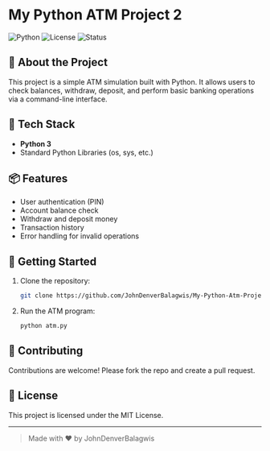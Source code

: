 # My Python ATM Project 2

![Python](https://img.shields.io/badge/Python-3.x-blue.svg)
![License](https://img.shields.io/badge/License-MIT-green.svg)
![Status](https://img.shields.io/badge/status-active-success.svg)

## 🏦 About the Project

This project is a simple ATM simulation built with Python. It allows users to check balances, withdraw, deposit, and perform basic banking operations via a command-line interface.

## 🚀 Tech Stack

- **Python 3**
- Standard Python Libraries (os, sys, etc.)

## 📦 Features

- User authentication (PIN)
- Account balance check
- Withdraw and deposit money
- Transaction history
- Error handling for invalid operations

## 📂 Getting Started

1. Clone the repository:
    ```bash
    git clone https://github.com/JohnDenverBalagwis/My-Python-Atm-Project2.git
    ```
2. Run the ATM program:
    ```bash
    python atm.py
    ```

## 🤝 Contributing

Contributions are welcome! Please fork the repo and create a pull request.

## 📄 License

This project is licensed under the MIT License.

---

> Made with ❤️ by JohnDenverBalagwis
